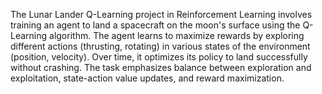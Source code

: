 The Lunar Lander Q-Learning project in Reinforcement Learning involves training an agent to land a spacecraft on the moon's surface using the Q-Learning algorithm. The agent learns to maximize rewards by exploring different actions (thrusting, rotating) in various states of the environment (position, velocity). Over time, it optimizes its policy to land successfully without crashing. The task emphasizes balance between exploration and exploitation, state-action value updates, and reward maximization.
